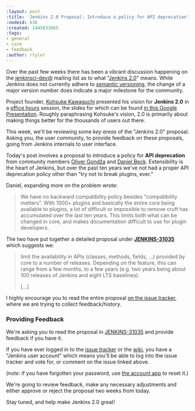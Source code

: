 ```yaml
---
:layout: post
:title: 'Jenkins 2.0 Proposal: Introduce a policy for API deprecation'
:nodeid: 636
:created: 1445833065
:tags:
- general
- core
- feedback
:author: rtyler
---
```

Over the past few weeks there has been a vibrant discussion happening on the
[jenkinsci-dev@](https://groups.google.com/group/jenkinsci-dev/topics) mailing
list as to what "[Jenkins
2.0](https://wiki.jenkins.io/display/JENKINS/Jenkins+2.0)" means.  While
Jenkins does not currently adhere to [semantic versioning](https://semver.org/),
the change of a major version number does indicate a major milestone for the community.

Project founder, [Kohsuke Kawaguchi](https://github.com/kohsuke) presented his
vision for **Jenkins 2.0** in a [office
hours](https://www.youtube.com/watch?v=2eVyc_n8i1c) session, the slides for
which can be found [in this Google
Presentation](https://docs.google.com/presentation/d/12ikbbQoMvus_l_q23BxXhYXnW9S5zsVNwIKZ9N8udg4).
Roughly paraphrasing Kohsuke's vision, 2.0 is primarily about making things
better for the thousands of users out there.


This week, we'll be reviewing some *key areas* of the "Jenkins 2.0" proposal.
Asking you, the user community, to provide feedback on these proposals, going
from Jenkins internals to user interface.


Today's post involves a proposal to introduce a policy for **API
deprecation** from community members [Oliver
Gondža](https://github.com/olivergondza) and [Daniel
Beck](https://github.com/daniel-beck). Extensibility is the heart of Jenkins, but over the past ten
years we've not had a proper API deprecation policy other than "try not to
break plugins, ever."

Daniel, expanding more on the problem wrote:

> We have no backward compatibility policy besides "compatibility matters".
> With 1000+ plugins and basically the entire core being available to
> plugins, a lot of difficult or impossible to remove cruft has accumulated over
> the last ten years. This limits both what can be changed in core, and makes
> documentation difficult to use for plugin developers.

The two have put together a detailed proposal under
**[JENKINS-31035](https://issues.jenkins-ci.org/browse/JENKINS-31035)** which
suggests we:

> limit the availability in APIs (classes, methods, fields, …) provided by core
> to a number of releases. Depending on the feature, this can range from a few
> months, to a few years (e.g. two years being about 100 releases of Jenkins and
> eight LTS baselines).
>
> [...]

I highly encourage you to read the entire proposal [on the issue
tracker](https://issues.jenkins-ci.org/browse/JENKINS-31035), where we are
trying to collect feedback/history.


### Providing Feedback

We're asking you to read the proposal in
[JENKINS-31035](https://issues.jenkins-ci.org/browse/JENKINS-31035) and provide
feedback if you have it.

If you have ever logged in to the [issue
tracker](https://issues.jenkins-ci.org) or the
[wiki](https://wiki.jenkins.io/), you have a "Jenkins user account" which
means you'll be able to log into the issue tracker and vote for, or comment on
the issue linked above.

(*note*: if you have forgotten your password, use [the account
app](https://jenkins-ci.org/account/) to reset it.)


We're going to review feedback, make any necessary adjustments and either
approve or reject the proposal two weeks from today.

Stay tuned, and help make Jenkins 2.0 great!
